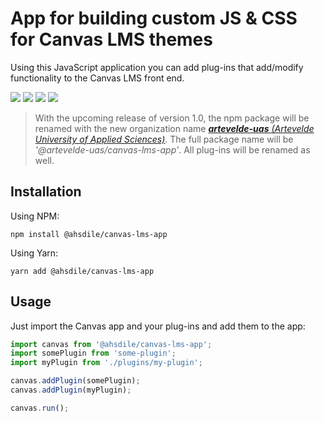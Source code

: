 # App for building custom JS & CSS for Canvas LMS themes

Using this JavaScript application you can add plug-ins that add/modify functionality to the Canvas LMS front end.

[![](https://img.shields.io/npm/v/@ahsdile/canvas-lms-app.svg)](https://www.npmjs.com/package/@ahsdile/canvas-lms-app)
[![](https://img.shields.io/github/license/artevelde-uas/canvas-lms-app.svg)](https://spdx.org/licenses/MIT)
[![](https://img.shields.io/npm/dt/@ahsdile/canvas-lms-app.svg)](https://www.npmjs.com/package/@ahsdile/canvas-lms-app)
[![](https://img.shields.io/librariesio/github/artevelde-uas/canvas-lms-app.svg)](https://libraries.io/npm/@ahsdile%2Fcanvas-lms-app)

> With the upcoming release of version 1.0, the npm package will be renamed with the new organization name
> [***artevelde-uas** (Artevelde University of Applied Sciences)*](https://www.npmjs.com/org/artevelde-uas).
> The full package name will be *'@artevelde-uas/canvas-lms-app'*. All plug-ins will be renamed as well.

## Installation

Using NPM:

    npm install @ahsdile/canvas-lms-app

Using Yarn:

    yarn add @ahsdile/canvas-lms-app

## Usage

Just import the Canvas app and your plug-ins and add them to the app:

```javascript
import canvas from '@ahsdile/canvas-lms-app';
import somePlugin from 'some-plugin';
import myPlugin from './plugins/my-plugin';

canvas.addPlugin(somePlugin);
canvas.addPlugin(myPlugin);

canvas.run();

```
